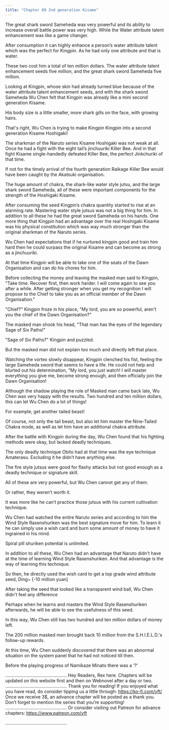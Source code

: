 ```yaml
---
title: "Chapter 89 2nd generation Kisame"
---
```


The great shark sword Sameheda was very powerful and its ability to increase overall battle power was very high. While the Water attribute talent enhancement was like a game changer.

After consumption it can highly enhance a person’s water attribute talent which was the perfect for Kingpin. As he had only one attribute and that is water.

These two cost him a total of ten million dollars. The water attribute talent enhancement seeds five million, and the great shark sword Sameheda five million.

Looking at Kingpin, whose skin had already turned blue because of the water attribute talent enhancement seeds, and with the shark sword Sameheda Wu Chen felt that Kingpin was already like a mini second generation Kisame.

His body size is a little smaller, more shark gills on the face, with growing hairs.

That's right, Wu Chen is trying to make Kingpin Kingpin into a second generation Kisame Hoshigaki!

The sharkman of the Naruto series Kisame Hoshigaki was not weak at all. Once he had a fight with the eight tail’s jinchuuriki Killer Bee. And in that fight Kisame single-handedly defeated Killer Bee, the perfect Jinkchuriki of that time.

If not for the timely arrival of the fourth generation Raikage Killer Bee would have been caught by the Akatsuki organisation.

The huge amount of chakra, the shark-like water style jutsu, and the large shark sword Sameheda, all of these were important components for the strength of the Hoshigaki Kisame.

After consuming the seed Kingpin’s chakra quantity started to rise at an alarming rate. Mastering water style jutsus was not a big thing for him. In addition to all these he had the great sword Sameheda on his hands. One more thing that Kingpin had an advantage over the real Hoshigaki Kisame was his physical constitution which was way much stronger than the original sharkman of the Naruto series.

Wu Chen had expectations that if he nurtured kingpin good and train him hard then he could surpass the original Kisame and can become as strong as a jinchuuriki.

At that time Kingpin will be able to take one of the seats of the Dawn Organisation and can do his chores for him.

Before collecting the money and leaving the masked man said to Kingpin, "Take time. Recover first, then work harder. I will come again to see you after a while. After getting stronger when you get my recognition I will propose to the Chief to take you as an official member of the Dawn Organisation."

"Chief?" Kingpin froze in his place, "My lord, you are so powerful, aren't you the chief of the Dawn Organisation?"

The masked man shook his head, "That man has the eyes of the legendary Sage of Six Paths!"

"Sage of Six Paths?" Kingpin and puzzled.

But the masked man did not explain too much and directly left that place.

Watching the vortex slowly disappear, Kingpin clenched his fist, feeling the large Sameheda sword that seems to have a life. He could not help and blurted out his determination, "My lord, you just watch! I will master everything you give me, become strong enough, and then officially join the Dawn Organisation!

Although the shadow playing the role of Masked man came back late, Wu Chen was very happy with the results. Two hundred and ten million dollars, this can let Wu Chen do a lot of things!

For example, get another tailed beast!

Of course, not only the tail beast, but also let him master the Nine-Tailed Chakra mode, as well as let him have an additional chakra attribute.

After the battle with Kingpin during the day, Wu Chen found that his fighting methods were okay, but lacked deadly techniques.

The only deadly technique Obito had at that time was the eye technique Amaterasu. Excluding it he didn’t have anything else.

The fire style jutsus were good for flashy attacks but not good enough as a deadly technique or signature skill.

All of these are very powerful, but Wu Chen cannot get any of them.

Or rather, they weren’t worth it.

It was more like he can’t practice those jutsus with his current cultivation technique.

Wu Chen had watched the entire Naruto series and according to him the Wind Style Rasenshuriken was the best signature move for him. To 
learn it he can simply use a wish card and burn some amount of money to have it ingrained in his mind.

Spiral pill shuriken potential is unlimited.

In addition to all these, Wu Chen had an advantage that Naruto didn’t have at the time of learning Wind Style Rasenshuriken. And that advantage is the way of learning this technique.

So then, he directly used the wish card to get a top grade wind attribute seed,
Ding~
[-10 million yuan]

After taking the seed that looked like a transparent wind ball, Wu Chen didn't feel any difference

Perhaps when he learns and masters the Wind Style Rasenshuriken afterwards, he will be able to see the usefulness of this seed.

In this way, Wu Chen still has two hundred and ten million dollars of money left.

The 200 million masked men brought back 10 million from the S.H.I.E.L.D.'s follow-up rewards.

At this time, Wu Chen suddenly discovered that there was an abnormal situation on the system panel that he had not noticed till then.

Before the playing progress of Namikaze Minato there was a ‘?’

................................................
Hey Readers, Rex here.
Chapters will be updated on this website first and then on Webnovel after a day or two.
................................................
Thank you for reading! If you enjoyed what you have read, do consider tipping us a little through: https://ko-fi.com/yft/
Once we receive 3$, an advance chapter will be posted as a thank you. Don’t forget to mention the series that you’re supporting!
................................................
Or consider visiting out Patreon for advance chapters: https://www.patreon.com/yft

................................................
